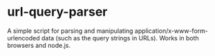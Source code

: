 # url-query-parser

A simple script for parsing and manipulating application/x-www-form-urlencoded data (such as the query strings in URLs). Works in both browsers and node.js.

